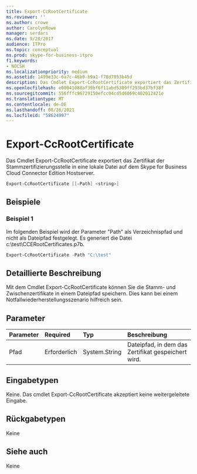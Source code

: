 ```yaml
---
title: Export-CcRootCertificate
ms.reviewer: ''
ms.author: crowe
author: CarolynRowe
manager: serdars
ms.date: 9/20/2017
audience: ITPro
ms.topic: conceptual
ms.prod: skype-for-business-itpro
f1.keywords:
- NOCSH
ms.localizationpriority: medium
ms.assetid: 1499e33c-6a7c-46b9-b9a1-f78d7853b45d
description: Das Cmdlet Export-CcRootCertificate exportiert das Zertifikat der Stammzertifizierungsstelle in eine lokale Datei auf dem Skype for Business Cloud Connector Edition Hostserver.
ms.openlocfilehash: e00041088af39bf6f11abd5309ff293bd37bf38f
ms.sourcegitcommit: 556fffc96729150efcc04cd5d6069c402012421e
ms.translationtype: MT
ms.contentlocale: de-DE
ms.lasthandoff: 08/26/2021
ms.locfileid: "58624997"
---
```

# <a name="export-ccrootcertificate"></a>Export-CcRootCertificate
 
Das Cmdlet Export-CcRootCertificate exportiert das Zertifikat der Stammzertifizierungsstelle in eine lokale Datei auf dem Skype for Business Cloud Connector Edition Hostserver. 
  
```powershell
Export-CcRootCertificate [[-Path] <string>]
```

## <a name="examples"></a>Beispiele
<a name="Examples"> </a>

### <a name="example-1"></a>Beispiel 1

Im folgenden Beispiel wird der Parameter "Path" als Verzeichnispfad und nicht als Dateipfad festgelegt. Es generiert die Datei c:\test\CCERootCertificates.p7b.
  
```powershell
Export-CcRootCertificate -Path "C:\test" 
```

## <a name="detailed-description"></a>Detaillierte Beschreibung
<a name="DetailedDescription"> </a>

Mit dem Cmdlet Export-CcRootCertificate können Sie die Stamm- und Zwischenzertifikate in einem Dateipfad speichern. Dies kann bei einem Notfallwiederherstellungsszenario hilfreich sein. 
  
## <a name="parameters"></a>Parameter
<a name="DetailedDescription"> </a>

|**Parameter**|**Required**|**Typ**|**Beschreibung**|
|:-----|:-----|:-----|:-----|
|Pfad  <br/> |Erforderlich  <br/> |System.String  <br/> |Dateipfad, in dem das Zertifikat gespeichert wird.  <br/> |
   
## <a name="input-types"></a>Eingabetypen
<a name="InputTypes"> </a>

Keine. Das cmdlet Export-CcRootCertificate akzeptiert keine weitergeleitete Eingabe. 
  
## <a name="return-types"></a>Rückgabetypen
<a name="ReturnTypes"> </a>

Keine
  
## <a name="see-also"></a>Siehe auch
<a name="ReturnTypes"> </a>

Keine
  

